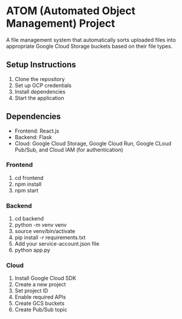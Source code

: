 # ATOM (Automated Object Management) Project

A file management system that automatically sorts uploaded files into appropriate Google Cloud Storage buckets based on their file types.

## Setup Instructions
1. Clone the repository
2. Set up GCP credentials
3. Install dependencies
4. Start the application

## Dependencies
- Frontend: React.js
- Backend: Flask
- Cloud: Google Cloud Storage, Google Cloud Run, Google CLoud Pub/Sub, and Cloud IAM (for authentication) 

### Frontend
1. cd frontend
2. npm install
3. npm start

### Backend
1. cd backend
2. python -m venv venv
3. source venv/bin/activate
4. pip install -r requirements.txt
5. Add your service-account.json file
6. python app.py

### Cloud
1. Install Google Cloud SDK
2. Create a new project
3. Set project ID
4. Enable required APIs
5. Create GCS buckets
6. Create Pub/Sub topic